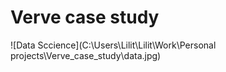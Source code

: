 # Verve case study

![Data Sccience](C:\Users\Lilit\Lilit\Work\Personal projects\Verve_case_study\data.jpg)
